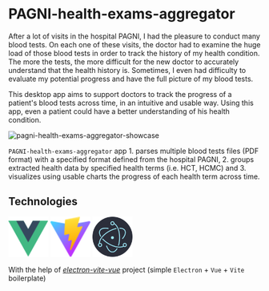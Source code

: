 # PAGNI-health-exams-aggregator

After a lot of visits in the hospital PAGNI, I had the pleasure to conduct many blood tests. On each one of these visits, the doctor had to examine the huge load of those blood tests in order to track the history of my health condition. The more the tests, the more difficult for the new doctor to accurately understand that the health history is. Sometimes, I even had difficulty to evaluate my potential progress and have the full picture of my blood tests. 

This desktop app aims to support doctors to track the progress of a patient's blood tests across time, in an intuitive and usable way. Using this app, even a patient could have a better understanding of his health condition.

![pagni-health-exams-aggregator-showcase](https://github.com/gtopsis/PAGNI-health-exams-aggregator/assets/11655698/8f059725-b06c-402d-bf28-34dafb15f98a)

`PAGNI-health-exams-aggregator` app 1. parses multiple blood tests files (PDF format) with a specified format defined from the hospital PAGNI, 2. groups extracted health data by specified health terms (i.e. HCT, HCMC) and 3. visualizes using usable charts the progress of each health term across time.

## Technologies

<p float="left">
    <img src="./src/assets/vue.svg"  width="80px" height="80px" alt="Vue">
    <img src="./src/assets/vite.svg"  width="80px" height="80px" alt="Vite">
    <img src="./src/assets/electron.svg"  width="80px" height="80px" alt="Electron framework">
</p>

With the help of [_electron-vite-vue_](https://github.com/electron-vite/electron-vite-vue) project (simple `Electron` + `Vue` + `Vite` boilerplate)
